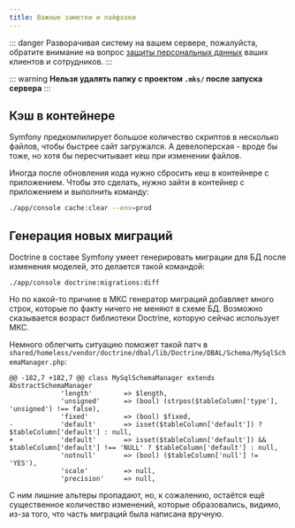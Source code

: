 ```yaml
---
title: Важные заметки и лайфхаки
---
```


::: danger
Разворачивая систему на вашем сервере, пожалуйста, обратите внимание на вопрос [защиты персональных данных](./security.md) ваших клиентов и сотрудников.
:::

::: warning
**Нельзя удалять папку с проектом `.mks/` после запуска сервера** 
:::

## Кэш в контейнере

Symfony предкомпилирует большое количество скриптов в несколько файлов, чтобы быстрее сайт загружался. А девелоперская - вроде бы тоже, но хотя бы пересчитывает кеш при изменении файлов.

Иногда после обновления кода нужно сбросить кеш в контейнере с приложением. Чтобы это сделать, нужно зайти в контейнер с приложением и выполнить команду:

``` bash
./app/console cache:clear --env=prod
```

## Генерация новых миграций

Doctrine в составе Symfony умеет генерировать миграции для БД после изменения моделей, это делается такой командой:
```shell script
./app/console doctrine:migrations:diff
```
Но по какой-то причине в МКС генератор миграций добавляет много строк, которые по факту ничего не меняют в схеме БД.
Возможно сказывается возраст библиотеки Doctrine, которую сейчас использует МКС.

Немного облегчить ситуацию поможет такой патч в `shared/homeless/vendor/doctrine/dbal/lib/Doctrine/DBAL/Schema/MySqlSchemaManager.php`:
```git
@@ -182,7 +182,7 @@ class MySqlSchemaManager extends AbstractSchemaManager
             'length'        => $length,
             'unsigned'      => (bool) (strpos($tableColumn['type'], 'unsigned') !== false),
             'fixed'         => (bool) $fixed,
-            'default'       => isset($tableColumn['default']) ? $tableColumn['default'] : null,
+            'default'       => isset($tableColumn['default']) && $tableColumn['default'] !== 'NULL' ? $tableColumn['default'] : null,
             'notnull'       => (bool) ($tableColumn['null'] != 'YES'),
             'scale'         => null,
             'precision'     => null,
```
С ним лишние альтеры пропадают, но, к сожалению, остаётся ещё существенное количество изменений,
которые образовались, видимо, из-за того, что часть миграций была написана вручную.